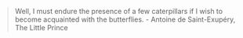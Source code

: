
> Well, I must endure the presence of a few caterpillars if I wish to become acquainted with the butterflies. - Antoine de Saint-Exupéry, The Little Prince
